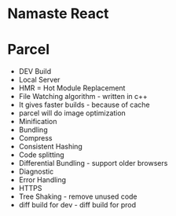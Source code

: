 # Namaste React


# Parcel

- DEV Build
- Local Server
- HMR = Hot Module Replacement
- File Watching algorithm  -  written in c++
- It gives faster builds  - because of cache
- parcel will do image optimization
- Minification
- Bundling
- Compress
- Consistent Hashing
- Code splitting
- Differential Bundling - support older browsers
- Diagnostic
- Error Handling
- HTTPS
- Tree Shaking - remove unused code
- diff build for dev - diff build for prod